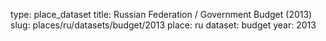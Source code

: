 type: place_dataset
title: Russian Federation / Government Budget (2013)
slug: places/ru/datasets/budget/2013
place: ru
dataset: budget
year: 2013
